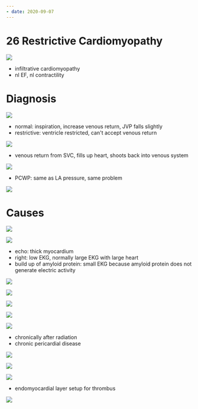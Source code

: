 ```yaml
---
- date: 2020-09-07
---
```


# 26 Restrictive Cardiomyopathy

<!-- restrictive cardiomyopathy pathogenesis -->

![](https://photos.thisispiggy.com/file/wikiFiles/JPsyr97.jpg)

- infiltrative cardiomyopathy
- nl EF, nl contractility

# Diagnosis

<!-- restrictive cardiomyopatheis signs and diagnosis -->

![](https://photos.thisispiggy.com/file/wikiFiles/PUoNL3s.jpg)

- normal: inspiration, increase venous return, JVP falls slightly
- restrictive: ventricle restricted, can't accept venous return

![](https://photos.thisispiggy.com/file/wikiFiles/ElqDFBN.jpg)

- venous return from SVC, fills up heart, shoots back into venous system

![](https://photos.thisispiggy.com/file/wikiFiles/LiEWTaD.jpg)

- PCWP: same as LA pressure, same problem

![](https://photos.thisispiggy.com/file/wikiFiles/EZbElue.jpg)

# Causes

<!-- restrictive cardiomyopathy causes, echo, EKG, biopsies -->

![](https://photos.thisispiggy.com/file/wikiFiles/OfXv2ML.jpg)

![](https://photos.thisispiggy.com/file/wikiFiles/AuFn3pV.jpg)

- echo: thick myocardium
- right: low EKG, normally large EKG with large heart
- build up of amyloid protein: small EKG because amyloid protein does not generate electric activity

![](https://photos.thisispiggy.com/file/wikiFiles/w57iheO.jpg)

![](https://photos.thisispiggy.com/file/wikiFiles/rIisgLt.jpg)

![](https://photos.thisispiggy.com/file/wikiFiles/wd2XI3Y.jpg)

![](https://photos.thisispiggy.com/file/wikiFiles/XNziKYb.jpg)

![](https://photos.thisispiggy.com/file/wikiFiles/YDAPMIy.jpg)

- chronically after radiation
- chronic pericardial disease

![](https://photos.thisispiggy.com/file/wikiFiles/XsUqW8Y.jpg)

![](https://photos.thisispiggy.com/file/wikiFiles/YC8DvbU.jpg)

![](https://photos.thisispiggy.com/file/wikiFiles/GyopGOO.jpg)

- endomyocardial layer setup for thrombus

![](https://photos.thisispiggy.com/file/wikiFiles/QyoCOoB.jpg)
